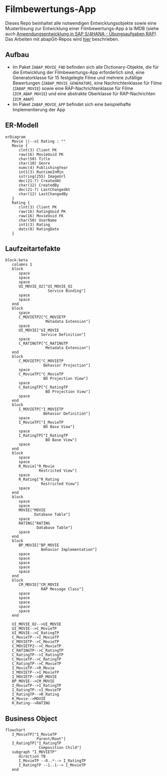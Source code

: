 # Filmbewertungs-App

Dieses Repo beinhaltet alle notwendigen Entwicklungsobjekte sowie eine Musterlösung zur Entwicklung einer Filmbewertungs-App à la IMDB (siehe auch [Anwendungsentwicklung in SAP S/4HANA - Übungsaufgaben RAP](https://appenmaier.github.io/s4hana/exercises/rap/)). Das Arbeiten mit abapGit-Repos wird [hier](https://appenmaier.github.io/s4hana/additional-material/instructions/use-git-ondemand) beschrieben.

## Aufbau

- Im Paket `ZABAP_MOVIE_FND` befinden sich alle Dictionary-Objekte, die für die Entwicklung der Filmbewertungs-App erforderlich sind, eine Generatorklasse für 15 festgelegte Filme und mehrere zufällige Bewertungen (`ZABAP_MOVIE_GENERATOR`), eine Nachrichtenklasse für Filme (`ZABAP_MOVIE`) sowie eine RAP-Nachrichtenklasse für Filme (`ZCM_ABAP_MOVIE`) und eine abstrakte Oberklasse für RAP-Nachrichten (`ZCM_ABAP`)
- Im Paket `ZABAP_MOVIE_APP` befindet sich eine beispielhafte Implementierung der App

## ER-Modell

```mermaid
erDiagram
   Movie ||--o{ Rating : ""
   Movie {
      clnt(3) Client PK
      raw(16) MovieUuid PK
      char(50) Title
      char(10) Genre
      numc(4) PublishingYear
      int1(3) RuntimeInMin
      sstring(255) ImageUrl
      dec(21-7) CreatedAt
      char(12) CreatedBy
      dec(21-7) LastChangedAt
      char(12) LastChangedBy
   }
   Rating {
      clnt(3) Client PK
      raw(16) RatingUuid PK
      raw(16) MovieUuid FK
      char(50) UserName
      int1(3) Rating
      dats(8) RatingDate
   }
```

## Laufzeitartefakte

```mermaid
block-beta
   columns 1
   block
      space
      space
      space
      UI_MOVIE_O2["UI_MOVIE_O2
                   Service Binding"]
      space
      space
   end
   block
      space
      C_MOVIETP2["C_MOVIETP
                  Metadata Extension"]
      space
      UI_MOVIE["UI_MOVIE
                Service Definition"]
      space
      C_RATINGTP["C_RATINGTP
                  Metadata Extension"]
   end
   block     
      C_MOVIETP["C_MOVIETP
                 Behavior Projection"]
      space
      C_MovieTP["C_MovieTP
                 BO Projection View"]
      space
      C_RatingTP["C_RatingTP
                  BO Projection View"]
      space
   end
   block
      I_MOVIETP["I_MOVIETP
                 Behavior Definition"]
      space
      I_MovieTP["I_MovieTP
                 BO Base View"]
      space
      I_RatingTP["I_RatingTP
                  BO Base View"]
      space
   end
   block
      space
      space
      R_Movie["R_Movie
               Restricted View"]
      space
      R_Rating["R_Rating
                Restricted View"]
      space
   end
   block
      space
      space      
      MOVIE["MOVIE
             Database Table"]
      space
      RATING["RATING
              Database Table"]
      space
   end
   block
      BP_MOVIE["BP_MOVIE
                Behavior Implementation"]
      space
      space
      space
      space
      space
   end
   block
      CM_MOVIE["CM_MOVIE
                RAP Message Class"]
      space
      space
      space
      space
      space
   end

   UI_MOVIE_O2-->UI_MOVIE
   UI_MOVIE-->C_MovieTP
   UI_MOVIE-->C_RatingTP
   C_MovieTP-->I_MovieTP
   C_MOVIETP-->C_MovieTP
   C_MOVIETP2-->C_MovieTP
   C_RATINGTP-->C_RatingTP
   C_RatingTP-->I_RatingTP
   C_MovieTP-->C_RatingTP
   C_RatingTP-->C_MovieTP
   I_MovieTP-->R_Movie
   I_MOVIETP-->I_MovieTP
   I_MOVIETP-->BP_MOVIE
   BP_MOVIE-->CM_MOVIE
   I_MovieTP-->I_RatingTP
   I_RatingTP-->I_MovieTP
   I_RatingTP-->R_Rating
   R_Movie-->MOVIE
   R_Rating-->RATING
```

## Business Object

```mermaid
flowchart
   I_MovieTP["I_MovieTP
              Parent/Root"]
   I_RatingTP["I_RatingTP
               Composition Child"]
   subgraph "I_MOVIETP"
      direction TB
      I_MovieTP --0..*--> I_RatingTP
      I_RatingTP --1..1--> I_MovieTP
   end
```
